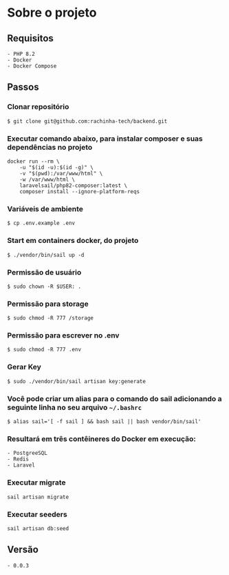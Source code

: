 # Sobre o projeto

## Requisitos
    - PHP 8.2
    - Docker
    - Docker Compose

## Passos

### Clonar repositório
    $ git clone git@github.com:rachinha-tech/backend.git
    
### Executar comando abaixo, para instalar composer e suas dependências no projeto
        
    docker run --rm \
        -u "$(id -u):$(id -g)" \
        -v "$(pwd):/var/www/html" \
        -w /var/www/html \
        laravelsail/php82-composer:latest \
        composer install --ignore-platform-reqs

### Variáveis de ambiente
    $ cp .env.example .env 

### Start em containers docker, do projeto
    $ ./vendor/bin/sail up -d

### Permissão de usuário
    $ sudo chown -R $USER: .

### Permissão para storage
    $ sudo chmod -R 777 /storage

### Permissão para escrever no .env
    $ sudo chmod -R 777 .env

### Gerar Key
    $ sudo ./vendor/bin/sail artisan key:generate

### Você pode criar um alias para o comando do sail adicionando a seguinte linha no seu arquivo ```~/.bashrc```
    $ alias sail='[ -f sail ] && bash sail || bash vendor/bin/sail'
    
### Resultará em três contêineres do Docker em execução:
    - PostgreeSQL
    - Redis
    - Laravel
   
### Executar migrate

    sail artisan migrate

### Executar seeders

    sail artisan db:seed
 
## Versão
    - 0.0.3
